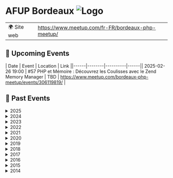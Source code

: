 # AFUP Bordeaux ![Logo](https://example.com/logo-afup-bordeaux.png)

|                                |     |
| ------------------------------ | --- |
| 🌍 Site web                    | https://www.meetup.com/fr-FR/bordeaux-php-meetup/ |

<!-- EVENTS:START -->
## 📅 Upcoming Events
| Date | Event | Location | Link ||------|--------|----------|------|| 2025-02-26 19:00 | #57 PHP et Mémoire : Découvrez les Coulisses avec le Zend Memory Manager | TBD | https://www.meetup.com/bordeaux-php-meetup/events/306119819/ |
## 📆 Past Events
<details>
<summary>2025</summary>

| Date | Event | Location | Link |
|------|--------|----------|------|
| 2025-02-26 19:00 | #57 PHP et Mémoire : Découvrez les Coulisses avec le Zend Memory Manager | TBD | https://www.meetup.com/bordeaux-php-meetup/events/306119819/ |
| 2025-01-22 19:00 | #56: Session lightning talks | TBD | https://www.meetup.com/bordeaux-php-meetup/events/304967965/ |
</details>
<details>
<summary>2024</summary>

| Date | Event | Location | Link |
|------|--------|----------|------|
| 2024-11-20 19:00 | #55: J'ai hacké puis contribué à Symfony | TBD | https://www.meetup.com/bordeaux-php-meetup/events/304415496/ |
| 2024-10-30 19:00 | #54: L'OOP au coeur du templating Symfony - TwigComponent & LiveComponent | TBD | https://www.meetup.com/bordeaux-php-meetup/events/303975250/ |
| 2024-09-26 19:00 | #53 : StandAAArdisez vos tests & La goutte d'eau qui fait déborder le Cloud | TBD | https://www.meetup.com/bordeaux-php-meetup/events/303353062/ |
| 2024-06-12 19:00 | Meetup PHP #52 : Index me baby! Une intro elastic; Parlons search engine | TBD | https://www.meetup.com/bordeaux-php-meetup/events/300806782/ |
| 2024-05-22 19:00 | Meetup PHP #51 : Symfony - Composant Scheduler + l'intérieur d'un Bundle | TBD | https://www.meetup.com/bordeaux-php-meetup/events/300806648/ |
| 2024-04-24 19:00 | Meetup PHP #50 : Redis, le couteau suisse du développeur | TBD | https://www.meetup.com/bordeaux-php-meetup/events/300013958/ |
| 2024-03-13 19:00 | Super-Apéro 2024 | TBD | https://www.meetup.com/bordeaux-php-meetup/events/299275583/ |
| 2024-02-28 19:00 | Meetup PHP #49 : PHP + ChatGPT: let's review a generative feature! | TBD | https://www.meetup.com/bordeaux-php-meetup/events/299041870/ |
| 2024-01-24 19:00 | Meetup PHP #48 : Xdebug, la lumière au bout du tunnel. Cette fois c'est la bonne | TBD | https://www.meetup.com/bordeaux-php-meetup/events/297836117/ |
</details>
<details>
<summary>2023</summary>

| Date | Event | Location | Link |
|------|--------|----------|------|
| 2023-11-28 19:00 | Meetup PHP #47 : Mutation testing et Dette technique | TBD | https://www.meetup.com/bordeaux-php-meetup/events/297177923/ |
| 2023-10-25 19:00 | Meetup PHP #46 : Xdebug, la lumière au bout du tunnel. | TBD | https://www.meetup.com/bordeaux-php-meetup/events/296249567/ |
| 2023-09-28 19:00 | Meetup PHP #45 : La mutabilité m’a tué, l’immutabilité m’a sauvé | TBD | https://www.meetup.com/bordeaux-php-meetup/events/295714201/ |
| 2023-06-29 19:00 | Meetup PHP #44 : on parlera AI et Open Source | TBD | https://www.meetup.com/bordeaux-php-meetup/events/293975851/ |
| 2023-05-24 19:00 | Meetup PHP #43: ManoMano nous accueille pour 2 talks | TBD | https://www.meetup.com/bordeaux-php-meetup/events/293284178/ |
| 2023-04-26 19:00 | Meetup PHP #42 : Domaine Riche vs Domaine Anémique | TBD | https://www.meetup.com/bordeaux-php-meetup/events/292368112/ |
| 2023-03-16 19:00 | Super-Apéro 2023 | TBD | https://www.meetup.com/bordeaux-php-meetup/events/291960656/ |
</details>
<details>
<summary>2022</summary>

| Date | Event | Location | Link |
|------|--------|----------|------|
| 2022-06-23 19:30 | Super-Apéro 2022 | TBD | https://www.meetup.com/bordeaux-php-meetup/events/286552197/ |
| 2022-05-19 19:30 | Meetup PHP #39 : Quoi de neuf dans Symfony 6.1 ? | TBD | https://www.meetup.com/bordeaux-php-meetup/events/285538975/ |
| 2022-01-20 19:00 | Meetup PHP (online) #37 : Pipeline Pattern | Online | https://www.meetup.com/bordeaux-php-meetup/events/283045545/ |
</details>
<details>
<summary>2021</summary>

| Date | Event | Location | Link |
|------|--------|----------|------|
| 2021-11-04 19:00 | Meetup PHP (online) #37 : PHP Static Code Analysis 101 | Online | https://www.meetup.com/bordeaux-php-meetup/events/281446735/ |
</details>
<details>
<summary>2020</summary>

| Date | Event | Location | Link |
|------|--------|----------|------|
| 2020-09-30 18:30 | Meetup PHP (online) #36 : Travailler avec un projet legacy | Online | https://www.meetup.com/bordeaux-php-meetup/events/273572868/ |
| 2020-05-19 18:00 | Meetup PHP (online) #35 : 1 Monolithe, N microservices | Online | https://www.meetup.com/bordeaux-php-meetup/events/270601172/ |
| 2020-02-19 19:30 | Meetup PHP #34 : Concevoir des applications PHP résilientes en 2020 | TBD | https://www.meetup.com/bordeaux-php-meetup/events/268376150/ |
| 2020-01-30 19:30 | Meetup PHP #33: Playlist preprogramming, from (almost) nothing to something cool | TBD | https://www.meetup.com/bordeaux-php-meetup/events/267694409/ |
</details>
<details>
<summary>2019</summary>

| Date | Event | Location | Link |
|------|--------|----------|------|
| 2019-12-17 19:30 | Meetup PHP #32 : Apéro Quizz -> PHP 7.4 | TBD | https://www.meetup.com/bordeaux-php-meetup/events/266824505/ |
| 2019-11-28 19:30 | Meetup PHP #31 : De la performance, même avec Doctrine ! | TBD | https://www.meetup.com/bordeaux-php-meetup/events/266311873/ |
| 2019-09-26 19:30 | Meetup PHP #30 : L'e-commerce sans accroc avec Sylius | TBD | https://www.meetup.com/bordeaux-php-meetup/events/264307234/ |
| 2019-06-26 19:30 | Meetup PHP #29 : Deep dive into the Symfony Debug component | TBD | https://www.meetup.com/bordeaux-php-meetup/events/261859060/ |
| 2019-05-22 19:30 | Meetup PHP #28 : Architecture extensible avec Laravel | TBD | https://www.meetup.com/bordeaux-php-meetup/events/261041713/ |
| 2019-04-18 19:30 | Meetup PHP #27 : Le container d'injections de dépendances aux petits oignons ! | TBD | https://www.meetup.com/bordeaux-php-meetup/events/260445410/ |
| 2019-03-14 19:00 | Super Apéro PHP 2019 | TBD | https://www.meetup.com/bordeaux-php-meetup/events/259321285/ |
| 2019-02-28 19:30 | Meetup PHP #26 : DDD, CQ(R)S, Clean Architecture ... dans un framework MVC | TBD | https://www.meetup.com/bordeaux-php-meetup/events/258940449/ |
| 2019-01-24 19:00 | 2018 est mort, vive 2019 ! Apéro de rentrée  | TBD | https://www.meetup.com/bordeaux-php-meetup/events/257987818/ |
</details>
<details>
<summary>2018</summary>

| Date | Event | Location | Link |
|------|--------|----------|------|
| 2018-11-29 19:30 | Meetup PHP #25 : Lightning Talks: Back to the Future - Rétrospective 2018 | TBD | https://www.meetup.com/bordeaux-php-meetup/events/256158020/ |
| 2018-10-30 19:30 | Meetup PHP #24 : contribuer à des projets opensource | TBD | https://www.meetup.com/bordeaux-php-meetup/events/255739189/ |
| 2018-09-25 19:30 | Defensive programming | TBD | https://www.meetup.com/bordeaux-php-meetup/events/254348414/ |
| 2018-06-29 19:30 | API, REST ou GraphQL ? Par Kevin Dunglas. Elections des représentants | TBD | https://www.meetup.com/bordeaux-php-meetup/events/251523532/ |
| 2018-06-06 19:00 | meetup php #21 : CQRS, FONCTIONNEL, EVENT SOURCING & DOMAIN DRIVEN DESIGN | TBD | https://www.meetup.com/bordeaux-php-meetup/events/250837322/ |
| 2018-04-26 19:00 | PHP meetup #20 : Des projets de qualité avec l'intégration continue !  | TBD | https://www.meetup.com/bordeaux-php-meetup/events/249219313/ |
| 2018-03-08 18:45 | Super Apéro AFUP | TBD | https://www.meetup.com/bordeaux-php-meetup/events/248368183/ |
| 2018-02-27 19:00 | PHP meetup #19 - Recruter vos developpeurs | TBD | https://www.meetup.com/bordeaux-php-meetup/events/247423312/ |
| 2018-01-12 19:00 | SfPot Afup/Afsy du 12 Janvier 2017 avec Nicolas Grekas | TBD | https://www.meetup.com/bordeaux-php-meetup/events/246405038/ |
</details>
<details>
<summary>2017</summary>

| Date | Event | Location | Link |
|------|--------|----------|------|
| 2017-12-19 19:15 | PHP Meetup #18: SOAP vs REST, on en parle ? | TBD | https://www.meetup.com/bordeaux-php-meetup/events/245559102/ |
| 2017-11-21 19:15 | PHP Meetup #17: Tester son application PHP | TBD | https://www.meetup.com/bordeaux-php-meetup/events/245072350/ |
| 2017-09-28 19:00 | PHP Meetup #16:  Architecture REST & API RESTful | TBD | https://www.meetup.com/bordeaux-php-meetup/events/243354825/ |
| 2017-08-09 19:00 | PHP Meetup #15 : Le passé doit mourir; migrer vers PHP 7.2 | TBD | https://www.meetup.com/bordeaux-php-meetup/events/241998031/ |
| 2017-06-20 19:15 | PHP Meetup #14 : Mieux comprendre les PHP Standards Recommandations (PSR) | TBD | https://www.meetup.com/bordeaux-php-meetup/events/240387941/ |
| 2017-05-23 18:45 | Meetup hors-série : CQRS, FP, ES et DDD (Okiwi) | TBD | https://www.meetup.com/bordeaux-php-meetup/events/239873606/ |
| 2017-04-18 19:00 | PHP Meetup #13: analyse statique de code | TBD | https://www.meetup.com/bordeaux-php-meetup/events/239125374/ |
| 2017-03-28 19:00 | PHP Meetup #12: sécurité web | TBD | https://www.meetup.com/bordeaux-php-meetup/events/238404985/ |
| 2017-03-09 19:00 | Super-Apéro au Frog and Rosbif | TBD | https://www.meetup.com/bordeaux-php-meetup/events/237877972/ |
</details>
<details>
<summary>2016</summary>

| Date | Event | Location | Link |
|------|--------|----------|------|
| 2016-06-20 19:00 | PHP Meetup #11 : Développement d'applications CLI en PHP | TBD | https://www.meetup.com/bordeaux-php-meetup/events/231557035/ |
| 2016-02-03 18:30 | PHP Meetup #10 : Haxe pour les développeurs web | TBD | https://www.meetup.com/bordeaux-php-meetup/events/227986634/ |
</details>
<details>
<summary>2015</summary>

| Date | Event | Location | Link |
|------|--------|----------|------|
| 2015-11-26 19:00 | PHP Meetup #9 : Rétrospective d’une mutation technique d’un projet digital | TBD | https://www.meetup.com/bordeaux-php-meetup/events/226237783/ |
| 2015-10-14 19:00 | PHP Meetup #8: Typo3 & PHP: Trollons peu mais trollons bien | TBD | https://www.meetup.com/bordeaux-php-meetup/events/225890851/ |
| 2015-09-15 19:00 | Lightning talk : Les design patterns | TBD | https://www.meetup.com/bordeaux-php-meetup/events/224737500/ |
| 2015-07-31 19:00 | PHP Meetup #6: REST in peace | TBD | https://www.meetup.com/bordeaux-php-meetup/events/223574747/ |
| 2015-06-24 19:00 | PHP Meetup #5: Introduction à la programmation fonctionnelle | TBD | https://www.meetup.com/bordeaux-php-meetup/events/222955952/ |
| 2015-05-26 19:00 | PHPMeetup #4 : STUPID vs SOLID  | TBD | https://www.meetup.com/bordeaux-php-meetup/events/222318186/ |
| 2015-04-22 19:00 | Lightning talks | TBD | https://www.meetup.com/bordeaux-php-meetup/events/221574381/ |
| 2015-01-21 18:30 | Scalability & High performance of legacy php application | TBD | https://www.meetup.com/bordeaux-php-meetup/events/219713593/ |
</details>
<details>
<summary>2014</summary>

| Date | Event | Location | Link |
|------|--------|----------|------|
| 2014-12-11 18:30 | Meetup PHP: Retour sur le Forum PHP / Domain Driven Design | TBD | https://www.meetup.com/bordeaux-php-meetup/events/218821208/ |
</details>

<!-- EVENTS:END -->
